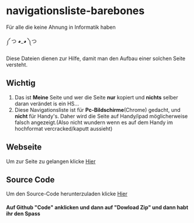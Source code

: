 # navigationsliste-barebones
Für alle die keine Ahnung in Informatik haben

༼ つ ◕_◕ ༽つ

Diese Dateien dienen  zur Hilfe, damit man den Aufbau einer solchen Seite versteht.

## Wichtig
1. Das ist __Meine__ Seite und wer die Seite __nur__ kopiert und __nichts__ selber daran verändet is ein HS...
2. Diese Navigationsliste ist für __Pc-Bildschirme__(Chrome) gedacht, und __nicht__ für Handy's. Daher wird die Seite auf Handy/ipad möglicherweise falsch angezeigt.(Also nicht wundern wenn es auf dem Handy im hochformat vercracked/kaputt aussieht)

## Webseite

Um zur Seite zu gelangen klicke [Hier](https://lostpex.github.io/navigationsliste-barebones/sites/indexx.html)

## Source Code

Um den Source-Code herunterzuladen klicke [Hier](https://github.com/Lostpex/navigationsliste-barebones)

#### Auf Github "Code" anklicken und dann auf "Dowload Zip" und dann habt ihr den Spass
